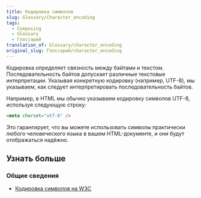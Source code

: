```yaml
---
title: Кодировка символов
slug: Glossary/Character_encoding
tags:
  - Composing
  - Glossary
  - Глоссарий
translation_of: Glossary/character_encoding
original_slug: Глоссарий/character_encoding
---
```


Кодировка определяет связность между байтами и текстом. Последовательность байтов допускает различные текстовые интерпретации. Указывая конкретную кодировку (например, UTF-8), мы указываем, как следует интерпретировать последовательность байтов.

Например, в HTML мы обычно указываем кодировку символов UTF-8, используя следующую строку:

```html
<meta charset="utf-8" />
```

Это гарантирует, что вы можете использовать символы практически любого человеческого языка в вашем HTML-документе, и они будут отображаться надёжно.

## Узнать больше

### Общие сведения

- [Кодировка символов на W3C](https://www.w3.org/International/articles/definitions-characters/)
